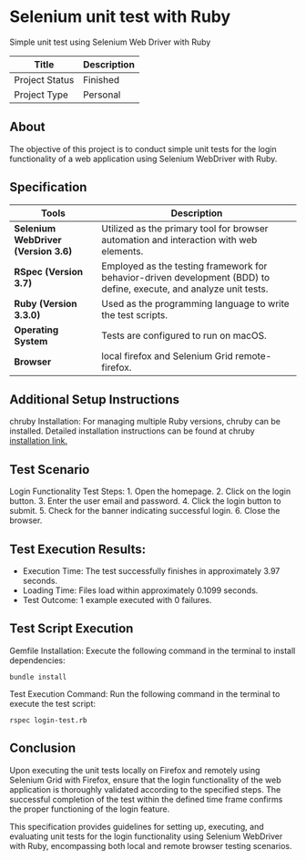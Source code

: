 # Selenium unit test with Ruby

Simple unit test using Selenium Web Driver with Ruby


| Title                                       | Description                                           |
| ------------------------------------------- | ----------------------------------------------------- |
| Project Status | Finished |
| Project Type | Personal |


## About
The objective of this project is to conduct simple unit tests for the login functionality of a web application using Selenium WebDriver with Ruby.

## Specification
| Tools                                       | Description                                           |
| ------------------------------------------- | ----------------------------------------------------- |
| **Selenium WebDriver (Version 3.6)** |  Utilized as the primary tool for browser automation and interaction with web elements.|
| **RSpec (Version 3.7)** |  Employed as the testing framework for behavior-driven development (BDD) to define, execute, and analyze unit tests. | 
| **Ruby (Version 3.3.0)** | Used as the programming language to write the test scripts. |
| **Operating System** | Tests are configured to run on macOS. | 
| **Browser** | local firefox and Selenium Grid remote-firefox. | 

## Additional Setup Instructions
chruby Installation: For managing multiple Ruby versions, chruby can be installed. Detailed installation instructions can be found at chruby [installation link.](https://mac.install.guide/ruby/12)   

## Test Scenario
Login Functionality Test Steps:
    1. Open the homepage.
    2. Click on the login button.
    3. Enter the user email and password.
    4. Click the login button to submit.
    5. Check for the banner indicating successful login.
    6. Close the browser.

## Test Execution Results:
* Execution Time: The test successfully finishes in approximately 3.97 seconds.
* Loading Time: Files load within approximately 0.1099 seconds.
* Test Outcome: 1 example executed with 0 failures.

## Test Script Execution
Gemfile Installation: Execute the following command in the terminal to install dependencies:
```
bundle install
```

Test Execution Command: Run the following command in the terminal to execute the test script:
```
rspec login-test.rb
```

## Conclusion
Upon executing the unit tests locally on Firefox and remotely using Selenium Grid with Firefox, ensure that the login functionality of the web application is thoroughly validated according to the specified steps. The successful completion of the test within the defined time frame confirms the proper functioning of the login feature.

This specification provides guidelines for setting up, executing, and evaluating unit tests for the login functionality using Selenium WebDriver with Ruby, encompassing both local and remote browser testing scenarios.